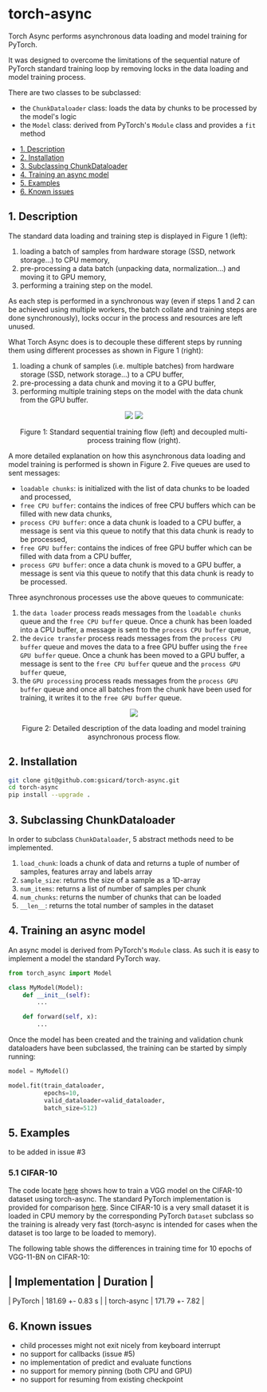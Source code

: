 # torch-async
Torch Async performs asynchronous data loading and model training for PyTorch.

It was designed to overcome the limitations of the sequential nature of PyTorch standard training loop by removing locks in the data loading and model training process.

There are two classes to be subclassed:
- the `ChunkDataloader` class: loads the data by chunks to be processed by the model's logic
- the `Model` class: derived from PyTorch's `Module` class and provides a `fit` method
 
<!-- TOC -->
- [1. Description](#1-description)
- [2. Installation](#2-installation)
- [3. Subclassing ChunkDataloader](#3-subclassing-chunkdataloader)
- [4. Training an async model](#4-training-an-async-model)
- [5. Examples](#5-examples)
- [6. Known issues](#6-known-issues)
<!-- /TOC -->

## 1. Description

The standard data loading and training step is displayed in Figure 1 (left): 
1) loading a batch of samples from hardware storage (SSD, network storage...) to CPU memory,
2) pre-processing a data batch (unpacking data, normalization...) and moving it to GPU memory,
3) performing a training step on the model.

As each step is performed in a synchronous way (even if steps 1 and 2 can be achieved using multiple workers, the batch collate and training steps are done synchronously), locks occur in the process and resources are left unused.

What Torch Async does is to decouple these different steps by running them using different processes as shown in Figure 1 (right):
1) loading a chunk of samples (i.e. multiple batches) from hardware storage (SSD, network storage...) to a CPU buffer,
2) pre-processing a data chunk and moving it to a GPU buffer,
3) performing multiple training steps on the model with the data chunk from the GPU buffer.

<p align="center">
    <img src="images/sequential_process.svg" />
    <img src="images/async_process.svg" />
</p>
<p align = "center">
Figure 1: Standard sequential training flow (left) and decoupled multi-process training flow (right). 
</p>

A more detailed explanation on how this asynchronous data loading and model training is performed is shown in Figure 2.
Five queues are used to sent messages:
- `loadable chunks`: is initialized with the list of data chunks to be loaded and processed,
- `free CPU buffer`: contains the indices of free CPU buffers which can be filled with new data chunks,
- `process CPU buffer`: once a data chunk is loaded to a CPU buffer, a message is sent via this queue to notify that this data chunk is ready to be processed,
- `free GPU buffer`: contains the indices of free GPU buffer which can be filled with data from a CPU buffer,
- `process GPU buffer`: once a data chunk is moved to a GPU buffer, a message is sent via this queue to notify that this data chunk is ready to be processed.

Three asynchronous processes use the above queues to communicate:
1) the `data loader` process reads messages from the `loadable chunks` queue and the `free CPU buffer` queue. Once a chunk has been loaded into a CPU buffer, a message is sent to the `process CPU buffer` queue,
2) the `device transfer` process reads messages from the `process CPU buffer` queue and moves the data to a free GPU buffer using the `free GPU buffer` queue. Once a chunk has been moved to a GPU buffer, a message is sent to the `free CPU buffer` queue and the `process GPU buffer` queue, 
3) the `GPU processing` process reads messages from the `process GPU buffer` queue and once all batches from the chunk have been used for training, it writes it to the `free GPU buffer` queue.

<p align="center">
    <img src="images/async_flow.svg" />
</p>
<p align = "center">
Figure 2: Detailed description of the data loading and model training asynchronous process flow. 
</p>

## 2. Installation

```bash
git clone git@github.com:gsicard/torch-async.git
cd torch-async
pip install --upgrade .
```

## 3. Subclassing ChunkDataloader

In order to subclass `ChunkDataloader`, 5 abstract methods need to be implemented.
1. `load_chunk`: loads a chunk of data and returns a tuple of number of samples, features array and labels array
2. `sample_size`: returns the size of a sample as a 1D-array
3. `num_items`: returns a list of number of samples per chunk
4. `num_chunks`: returns the number of chunks that can be loaded
5. `__len__`: returns the total number of samples in the dataset

## 4. Training an async model

An async model is derived from PyTorch's `Module` class. As such it is easy to implement a model the standard PyTorch way.

```python
from torch_async import Model

class MyModel(Model):
    def __init__(self):
        ...

    def forward(self, x):
        ...
```

Once the model has been created and the training and validation chunk dataloaders have been subclassed, the training can be started by simply running:

```python
model = MyModel()

model.fit(train_dataloader,
          epochs=10,
          valid_dataloader=valid_dataloader,
          batch_size=512)
```
## 5. Examples

to be added in issue #3

### 5.1 CIFAR-10

The code locate [here](examples/cifar10/cifar10_torchasync.py) shows how to train a VGG model on the CIFAR-10 dataset using torch-async. 
The standard PyTorch implementation is provided for comparison [here](examples/cifar10/cifar10_torchvision.py).
Since CIFAR-10 is a very small dataset it is loaded in CPU memory by the corresponding PyTorch `Dataset` subclass so the training is already very fast 
(torch-async is intended for cases when the dataset is too large to be loaded to memory).

The following table shows the differences in training time for 10 epochs of VGG-11-BN on CIFAR-10:

| Implementation | Duration |
-----------------------------
| PyTorch | 181.69 +- 0.83 s |
| torch-async | 171.79 +- 7.82 |

## 6. Known issues

- child processes might not exit nicely from keyboard interrupt
- no support for callbacks (issue #5)
- no implementation of predict and evaluate functions
- no support for memory pinning (both CPU and GPU)
- no support for resuming from existing checkpoint